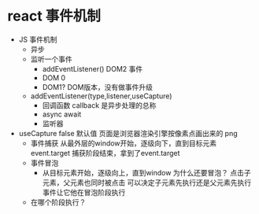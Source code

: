 # react 事件机制
- JS 事件机制
  - 异步
  - 监听一个事件
    - addEventListener()
      DOM2 事件
    - DOM 0
    <a onClick='doSomething()'></a>
    - DOM1? DOM版本，没有做事件升级
  - addEventListener(type,listener,useCapture)
    - 回调函数 callback 是异步处理的总称
    - async await
    - 监听器
- useCapture false 默认值
  页面是浏览器渲染引擎按像素点画出来的 png
  - 事件捕获
    从最外层的window开始，逐级向下，直到目标元素
  event.target
    捕获阶段结束，拿到了event.target
  - 事件冒泡
    - 从目标元素开始，逐级向上，直到window 
    为什么还要冒泡？
    点击子元素，父元素也同时被点击
    可以决定子元素先执行还是父元素先执行
    事件让它他在冒泡阶段执行
  - 在哪个阶段执行？
  